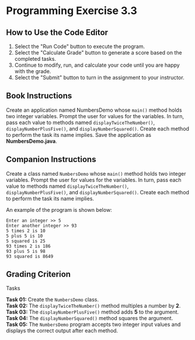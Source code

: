# Programming Exercise 3.3

## How to Use the Code Editor

1. Select the "Run Code" button to execute the program.
2. Select the "Calculate Grade" button to generate a score based on the completed tasks.
3. Continue to modify, run, and calculate your code until you are happy with the grade.
4. Select the "Submit" button to turn in the assignment to your instructor.

## Book Instructions

Create an application named NumbersDemo whose `main()` method holds two integer variables.
Prompt the user for values for the variables.
In turn, pass each value to methods named `displayTwiceTheNumber()`, `displayNumberPlusFive()`, and `displayNumberSquared()`.
Create each method to perform the task its name implies.
Save the application as **NumbersDemo.java**.

## Companion Instructions

Create a class named `NumbersDemo` whose `main()` method holds two integer variables.
Prompt the user for values for the variables.
In turn, pass each value to methods named `displayTwiceTheNumber()`, `displayNumberPlusFive()`, and `displayNumberSquared()`.
Create each method to perform the task its name implies.

An example of the program is shown below: 

```text
Enter an integer >> 5
Enter another integer >> 93
5 times 2 is 10
5 plus 5 is 10
5 squared is 25
93 times 2 is 186
93 plus 5 is 98
93 squared is 8649
```

## Grading Criterion

Tasks

**Task 01:**  Create the `NumbersDemo` class.  
**Task 02:**  The `displayTwiceTheNumber()` method multiples a number by **2**.  
**Task 03:**  The `displayNumberPlusFive()` method adds **5** to the argument.  
**Task 04:**  The `displayNumberSquared()` method squares the argument.  
**Task 05:**  The `NumbersDemo` program accepts two integer input values and displays the correct output after each method.  
